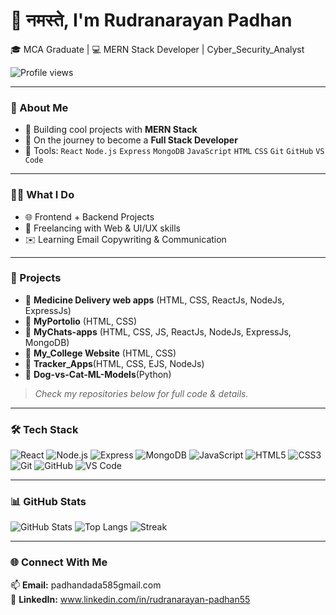 # 🙏 नमस्ते, I'm Rudranarayan Padhan
🎓 MCA Graduate | 💻 MERN Stack Developer | Cyber_Security_Analyst

![Profile views](https://komarev.com/ghpvc/?username=Rudra9Padhan&style=for-the-badge)

---

### 🚀 About Me
- 🔭 Building cool projects with **MERN Stack**
- 🌱 On the journey to become a **Full Stack Developer**
- 🧰 Tools: `React` `Node.js` `Express` `MongoDB` `JavaScript` `HTML` `CSS` `Git` `GitHub` `VS Code`

---

### 👨‍💻 What I Do
- 🌐 Frontend + Backend Projects
- 🎨 Freelancing with Web & UI/UX skills
- ✉️ Learning Email Copywriting & Communication

---

### 🔧 Projects
- 🔸 **Medicine Delivery web apps** (HTML, CSS, ReactJs, NodeJs, ExpressJs)
- 🔸 **MyPortolio** (HTML, CSS)
- 🔸 **MyChats-apps** (HTML, CSS, JS, ReactJs, NodeJs, ExpressJs, MongoDB)
- 🔸 **My_College Website** (HTML, CSS)
- 🔸 **Tracker_Apps**(HTML, CSS, EJS, NodeJs)
- 🔸 **Dog-vs-Cat-ML-Models**(Python)

> *Check my repositories below for full code & details.*

---

### 🛠 Tech Stack
![React](https://img.shields.io/badge/React-20232A?style=for-the-badge&logo=react&logoColor=61DAFB)
![Node.js](https://img.shields.io/badge/Node.js-43853D?style=for-the-badge&logo=node.js&logoColor=white)
![Express](https://img.shields.io/badge/Express.js-000000?style=for-the-badge&logo=express&logoColor=white)
![MongoDB](https://img.shields.io/badge/MongoDB-4EA94B?style=for-the-badge&logo=mongodb&logoColor=white)
![JavaScript](https://img.shields.io/badge/JavaScript-F7DF1E?style=for-the-badge&logo=javascript&logoColor=black)
![HTML5](https://img.shields.io/badge/HTML5-E34F26?style=for-the-badge&logo=html5&logoColor=white)
![CSS3](https://img.shields.io/badge/CSS3-1572B6?style=for-the-badge&logo=css3&logoColor=white)
![Git](https://img.shields.io/badge/Git-F05032?style=for-the-badge&logo=git&logoColor=white)
![GitHub](https://img.shields.io/badge/GitHub-181717?style=for-the-badge&logo=github&logoColor=white)
![VS Code](https://img.shields.io/badge/VS%20Code-0078D4?style=for-the-badge&logo=visual-studio-code&logoColor=white)

---

### 📊 GitHub Stats
![GitHub Stats](https://github-readme-stats.vercel.app/api?username=Rudra9Padhan&show_icons=true&theme=radical)
![Top Langs](https://github-readme-stats.vercel.app/api/top-langs/?username=Rudra9Padhan&layout=compact&theme=radical)
![Streak](https://streak-stats.demolab.com?user=Rudra9Padhan&theme=radical&hide_border=true)

---

### 🌐 Connect With Me
📫 **Email:** padhandada585gmail.com  
💼 **LinkedIn:** www.linkedin.com/in/rudranarayan-padhan55

